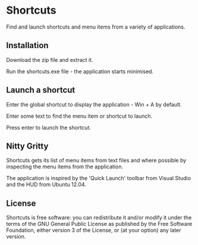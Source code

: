 # Shortcuts

Find and launch shortcuts and menu items from a variety of applications.

## Installation

Download the zip file and extract it.

Run the shortcuts.exe file - the application starts minimised.

## Launch a shortcut

Enter the global shortcut to display the application - Win + A by default.

Enter some text to find the menu item or shortcut to launch.

Press enter to launch the shortcut.

## Nitty Gritty

Shortcuts gets its list of menu items from text files and where possible by inspecting the menu items from the application.

The application is inspired by the 'Quick Launch' toolbar from Visual Studio and the HUD from Ubuntu 12.04.

## License

Shortcuts is free software: you can redistribute it and/or modify it under the terms of the GNU General Public License as published by the Free Software Foundation, either version 3 of the License, or (at your option) any later version.
